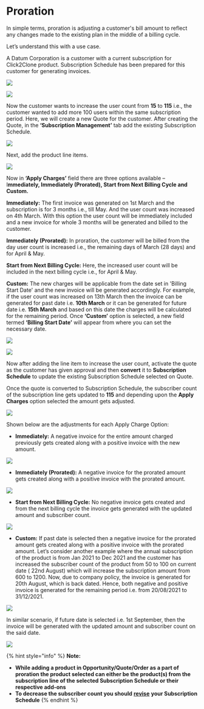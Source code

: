 # Proration

In simple terms, proration is adjusting a customer's bill amount to reflect any changes made to the existing plan in the middle of a billing cycle.&#x20;

Let’s understand this with a use case.&#x20;

A Datum Corporation is a customer with a current subscription for Click2Clone product. Subscription Schedule has been prepared for this customer for generating invoices.

![](../../.gitbook/assets/Proration\_1.png)

![](../../.gitbook/assets/Proration\_2.png)

Now the customer wants to increase the user count from **15** to **115** i.e., the customer wanted to add more 100 users within the same subscription period. Here, we will create a new Quote for the customer. After creating the Quote, in the **‘Subscription Management’** tab add the existing Subscription Schedule.

![](../../.gitbook/assets/Proration\_3.png)

Next, add the product line items.

![](../../.gitbook/assets/Proration\_4.png)

Now in **‘Apply Charges’** field there are three options available – I**mmediately, Immediately (Prorated), Start from Next Billing Cycle and Custom.**

**Immediately:** The first invoice was generated on 1st March and the subscription is for 3 months i.e., till May. And the user count was increased on 4th March. With this option the user count will be immediately included and a new invoice for whole 3 months will be generated and billed to the customer.&#x20;

**Immediately (Prorated):** In proration, the customer will be billed from the day user count is increased i.e., the remaining days of March (28 days) and for April & May.&#x20;

**Start from Next Billing Cycle:** Here, the increased user count will be included in the next billing cycle i.e., for April & May.

**Custom:** The new charges will be applicable from the date set in 'Billing Start Date' and the new invoice will be generated accordingly. For example, if the user count was increased on 13th March then the invoice can be generated for past date i.e. **10th March** or it can be generated for future date i.e. **15th March** and based on this date the charges will be calculated for the remaining period. Once **‘Custom’** option is selected, a new field termed **‘Billing Start Date’** will appear from where you can set the necessary date.

![](<../../.gitbook/assets/Apply Charges\_3 (1).png>)

![](<../../.gitbook/assets/Apply Charges\_4.png>)

Now after adding the line item to increase the user count, activate the quote as the customer has given approval and then **convert** it to **Subscription Schedule** to update the existing Subscription Schedule selected on Quote.&#x20;

Once the quote is converted to Subscription Schedule, the subscriber count of the subscription line gets updated to **115** and depending upon the **Apply Charges** option selected the amount gets adjusted.

![](../../.gitbook/assets/Proration\_5.png)

Shown below are the adjustments for each Apply Charge Option:

* **Immediately:** A negative invoice for the entire amount charged previously gets created along with a positive invoice with the new amount.

![](../../.gitbook/assets/Proration\_6.png)

* **Immediately (Prorated):** A negative invoice for the prorated amount gets created along with a positive invoice with the prorated amount.

![](../../.gitbook/assets/Proration\_7.png)

* **Start from Next Billing Cycle:** No negative invoice gets created and from the next billing cycle the invoice gets generated with the updated amount and subscriber count.

![](../../.gitbook/assets/Proration\_8.png)

* **Custom:** If past date is selected then a negative invoice for the prorated amount gets created along with a positive invoice with the prorated amount. Let’s consider another example where the annual subscription of the product is from Jan 2021 to Dec 2021 and the customer has increased the subscriber count of the product from 50 to 100 on current date ( 22nd August) which will increase the subscription amount from 600 to 1200. Now, due to company policy, the invoice is generated for 20th August, which is back dated. Hence, both negative and positive invoice is generated for the remaining period i.e. from 20/08/2021 to 31/12/2021.

![](<../../.gitbook/assets/Proration Apply charges\_1.png>)

In similar scenario, if future date is selected i.e. 1st September, then the invoice will be generated with the updated amount and subscriber count on the said date.

![](<../../.gitbook/assets/Proration Apply charges\_2.png>)

{% hint style="info" %}
**Note:**&#x20;

* **While adding a product in Opportunity/Quote/Order as a part of proration the product selected can either be the product(s) from the subscription line of the selected Subscription Schedule or their respective add-ons**
* **To decrease the subscriber count you should** [**revise**](https://docs.inogic.com/subscription-and-recurring-billing-management/features/revision) **your Subscription Schedule**
{% endhint %}

